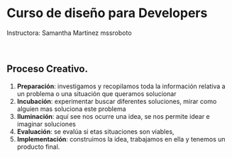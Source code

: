 # Curso de diseño para Developers
Instructora: Samantha Martinez mssroboto

<br>

## Proceso Creativo.

1. **Preparación**: investigamos y recopilamos toda la información relativa a un problema o una situación que queramos solucionar
2. **Incubación**: experimentar buscar diferentes soluciones, mirar como alguien mas soluciona este problema
3. **Iluminación**: aquí see nos ocurre una idea, se nos permite idear e imaginar soluciones
4. **Evaluación**: se evalúa si etas situaciones son viables, 
5. **Implementación**: construimos la idea, trabajamos en ella y tenemos un producto final.

